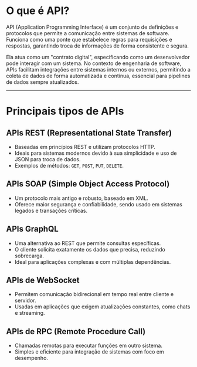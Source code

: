 # O que é API?

API (Application Programming Interface) é um conjunto de definições e protocolos que permite a comunicação entre sistemas de software. Funciona como uma ponte que estabelece regras para requisições e respostas, garantindo troca de informações de forma consistente e segura.

Ela atua como um "contrato digital", especificando como um desenvolvedor pode interagir com um sistema. No contexto de engenharia de software, APIs facilitam integrações entre sistemas internos ou externos, permitindo a coleta de dados de forma automatizada e contínua, essencial para pipelines de dados sempre atualizados.

---

# Principais tipos de APIs

## APIs REST (Representational State Transfer)
- Baseadas em princípios REST e utilizam protocolos HTTP.
- Ideais para sistemas modernos devido à sua simplicidade e uso de JSON para troca de dados.
- Exemplos de métodos: `GET`, `POST`, `PUT`, `DELETE`.

## APIs SOAP (Simple Object Access Protocol)
- Um protocolo mais antigo e robusto, baseado em XML.
- Oferece maior segurança e confiabilidade, sendo usado em sistemas legados e transações críticas.

## APIs GraphQL
- Uma alternativa ao REST que permite consultas específicas.
- O cliente solicita exatamente os dados que precisa, reduzindo sobrecarga.
- Ideal para aplicações complexas e com múltiplas dependências.

## APIs de WebSocket
- Permitem comunicação bidirecional em tempo real entre cliente e servidor.
- Usadas em aplicações que exigem atualizações constantes, como chats e streaming.

## APIs de RPC (Remote Procedure Call)
- Chamadas remotas para executar funções em outro sistema.
- Simples e eficiente para integração de sistemas com foco em desempenho.


